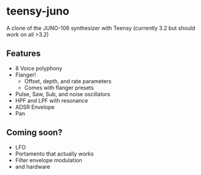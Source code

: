 # teensy-juno
A clone of the JUNO-106 synthesizer with Teensy (currently 3.2 but should work on all >3.2)
## Features
- 8 Voice polyphony
- Flanger! 
  - Offset, depth, and rate parameters
  - Comes with flanger presets
- Pulse, Saw, Sub, and noise oscillators
- HPF and LPF with resonance
- ADSR Envelope
- Pan
## Coming soon?
- LFO
- Portamento that actually works
- Filter envelope modulation
- and hardware
